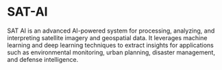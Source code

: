 # SAT-AI
SAT AI is an advanced AI-powered system for processing, analyzing, and interpreting satellite imagery and geospatial data. It leverages machine learning and deep learning techniques to extract insights for applications such as environmental monitoring, urban planning, disaster management, and defense intelligence.
